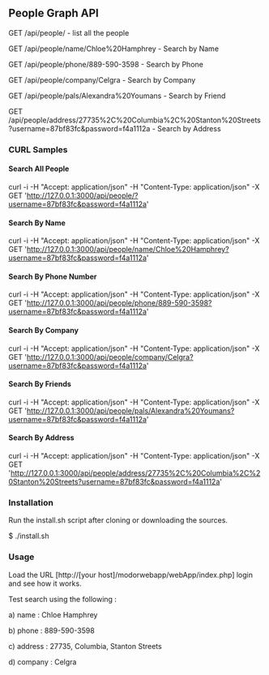 
People Graph API
----------------

GET /api/people/ 							- list all the people


GET /api/people/name/Chloe%20Hamphrey	 	- Search by Name


GET /api/people/phone/889-590-3598 			- Search by Phone


GET /api/people/company/Celgra				- Search by Company


GET /api/people/pals/Alexandra%20Youmans	- Search by Friend


GET /api/people/address/27735%2C%20Columbia%2C%20Stanton%20Streets?username=87bf83fc&password=f4a1112a - Search by Address


### CURL Samples


#### Search All People

curl -i -H "Accept: application/json" -H "Content-Type: application/json" -X GET 'http://127.0.0.1:3000/api/people/?username=87bf83fc&password=f4a1112a'



#### Search By Name

curl -i -H "Accept: application/json" -H "Content-Type: application/json" -X GET 'http://127.0.0.1:3000/api/people/name/Chloe%20Hamphrey?username=87bf83fc&password=f4a1112a'


#### Search By Phone Number

curl -i -H "Accept: application/json" -H "Content-Type: application/json" -X GET 'http://127.0.0.1:3000/api/people/phone/889-590-3598?username=87bf83fc&password=f4a1112a'


#### Search By Company

curl -i -H "Accept: application/json" -H "Content-Type: application/json" -X GET 'http://127.0.0.1:3000/api/people/company/Celgra?username=87bf83fc&password=f4a1112a'


#### Search By Friends

curl -i -H "Accept: application/json" -H "Content-Type: application/json" -X GET 'http://127.0.0.1:3000/api/people/pals/Alexandra%20Youmans?username=87bf83fc&password=f4a1112a'


#### Search By Address

curl -i -H "Accept: application/json" -H "Content-Type: application/json" -X GET 'http://127.0.0.1:3000/api/people/address/27735%2C%20Columbia%2C%20Stanton%20Streets?username=87bf83fc&password=f4a1112a'

### Installation

Run the install.sh script after cloning or downloading the sources.

$ ./install.sh

### Usage

Load the URL [http://[your host]/modorwebapp/webApp/index.php] login and see how it works.


Test search using the following :


a) name : Chloe Hamphrey 


b) phone : 889-590-3598


c) address : 27735, Columbia, Stanton Streets


d) company : Celgra 




